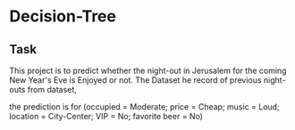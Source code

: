 # Decision-Tree

## Task
This project is to predict whether the night-out in Jerusalem for the coming New Year's Eve is Enjoyed or not. The Dataset 
he record of previous night-outs from dataset, 

the prediction is for (occupied = Moderate; price = Cheap; music = Loud; location = City-Center;
VIP = No; favorite beer = No)
